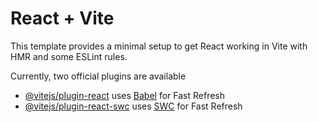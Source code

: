 # React + Vite

This template provides a minimal setup to get React working in Vite with HMR and some ESLint rules.

Currently, two official plugins are available

- [@vitejs/plugin-react](https://github.com/vitejs/vite-plugin-react/blob/main/packages/plugin-react/README.md) uses [Babel](https://babeljs.io/) for Fast Refresh
- [@vitejs/plugin-react-swc](https://github.com/vitejs/vite-plugin-react-swc) uses [SWC](https://swc.rs/) for Fast Refresh



<!-- Problem of the code -->
<!-- 1. Clipdrop api is not working --> 
<!-- 2. Connect with rozarpay  -->
<!-- Only file needed to change is .env file -->

<!-- Problem of the code again -->
<!-- Problem 1 Solved -->
<!-- Problem 2 Require PAN card for integration of rozarpay -->